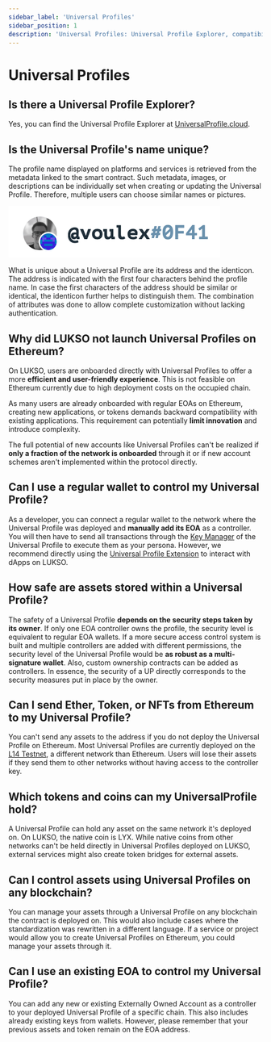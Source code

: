 ```yaml
---
sidebar_label: 'Universal Profiles'
sidebar_position: 1
description: 'Universal Profiles: Universal Profile Explorer, compatibility with regular wallets, and supported coins.'
---
```


# Universal Profiles

## Is there a Universal Profile Explorer?

Yes, you can find the Universal Profile Explorer at [UniversalProfile.cloud](https://universalprofile.cloud/).

## Is the Universal Profile's name unique?

The profile name displayed on platforms and services is retrieved from the metadata linked to the smart contract. Such metadata, images, or descriptions can be individually set when creating or updating the Universal Profile. Therefore, multiple users can choose similar names or pictures.

![Universal Profile Name](../../../static/img/faq/profile-name.png)

What is unique about a Universal Profile are its address and the identicon. The address is indicated with the first four characters behind the profile name. In case the first characters of the address should be similar or identical, the identicon further helps to distinguish them. The combination of attributes was done to allow complete customization without lacking authentication.

## Why did LUKSO not launch Universal Profiles on Ethereum?

On LUKSO, users are onboarded directly with Universal Profiles to offer a more **efficient and user-friendly experience**. This is not feasible on Ethereum currently due to high deployment costs on the occupied chain.

As many users are already onboarded with regular EOAs on Ethereum, creating new applications, or tokens demands backward compatibility with existing applications. This requirement can potentially **limit innovation** and introduce complexity.

The full potential of new accounts like Universal Profiles can't be realized if **only a fraction of the network is onboarded** through it or if new account schemes aren't implemented within the protocol directly.

## Can I use a regular wallet to control my Universal Profile?

As a developer, you can connect a regular wallet to the network where the Universal Profile was deployed and **manually add its EOA** as a controller. You will then have to send all transactions through the [Key Manager](../../standards/universal-profile/lsp6-key-manager) of the Universal Profile to execute them as your persona. However, we recommend directly using the [Universal Profile Extension](/install-up-browser-extension) to interact with dApps on LUKSO.

## How safe are assets stored within a Universal Profile?

The safety of a Universal Profile **depends on the security steps taken by its owner**. If only one EOA controller owns the profile, the security level is equivalent to regular EOA wallets. If a more secure access control system is built and multiple controllers are added with different permissions, the security level of the Universal Profile would be **as robust as a multi-signature wallet**. Also, custom ownership contracts can be added as controllers. In essence, the security of a UP directly corresponds to the security measures put in place by the owner.

## Can I send Ether, Token, or NFTs from Ethereum to my Universal Profile?

You can't send any assets to the address if you do not deploy the Universal Profile on Ethereum. Most Universal Profiles are currently deployed on the [L14 Testnet](../../networks/l14-testnet), a different network than Ethereum. Users will lose their assets if they send them to other networks without having access to the controller key.

## Which tokens and coins can my UniversalProfile hold?

A Universal Profile can hold any asset on the same network it's deployed on. On LUKSO, the native coin is LYX. While native coins from other networks can't be held directly in Universal Profiles deployed on LUKSO, external services might also create token bridges for external assets.

## Can I control assets using Universal Profiles on any blockchain?

You can manage your assets through a Universal Profile on any blockchain the contract is deployed on. This would also include cases where the standardization was rewritten in a different language. If a service or project would allow you to create Universal Profiles on Ethereum, you could manage your assets through it.

## Can I use an existing EOA to control my Universal Profile?

You can add any new or existing Externally Owned Account as a controller to your deployed Universal Profile of a specific chain. This also includes already existing keys from wallets. However, please remember that your previous assets and token remain on the EOA address.
